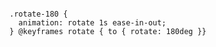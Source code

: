 <svg>
  <style>
    svg * {
      stroke: currentColor;
      stroke-width: 2;
      stroke-linecap:  round;
      stroke-linejoin: round;
    }

    .rotate-180 {
      animation: rotate 1s ease-in-out;
    } @keyframes rotate { to { rotate: 180deg }}
  </style>
  <rect x="3" y="3" width="18" height="18" class="rotate-180"/>
</svg>
